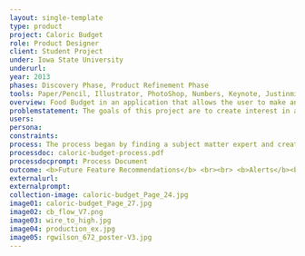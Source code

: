 ```yaml
---
layout: single-template
type: product
project: Caloric Budget
role: Product Designer
client: Student Project
under: Iowa State University
underurl:
year: 2013
phases: Discovery Phase, Product Refinement Phase
tools: Paper/Pencil, Illustrator, PhotoShop, Numbers, Keynote, Justinmind Prototyper, Axure
overview: Food Budget in an application that allows the user to make and/or track an eating plan for the week, month, etc. The underlying concept functions similarly to a financial budget, where, in place of monetary spending Food Budget allows you to budget for high-calorie food items like ice cream, buffalo wings or potato chips and still stay within your weekly food budget. There will be room for a gamification of healthy eating - users can be awarded ‘cal points’ to be spent on a fun snack - or - a ‘reward zone’ where the user can set up what their reward might be (candy bar, pizza, etc). <br><br>  Users of Food Budget are looking for a way to learn, assist or reinforce healthy eating habits. They are probably aware that they are either not healthy eaters, could eat healthier or want to make a lifestyle change, such as losing weight. Food Budget will need to educate its users on what constitutes healthy eating in the sense that it fits into the calorie counting format that Food Budget will provide. It is the intent of Food Budget to provide its users with an education about portioning and caloric budgeting (e.g. if you plan to have an unhealthy meal on the weekend, spend your week eating healthier options).
problemstatement: The goals of this project are to create interest in and awareness of healthier eating. Overeating and obesity are a problem, now not only in the United States, but globally. Nutrition awareness and promotion of healthy lifestyles are vague and compounded with good marketing for bad products. Many people are unaware of their poor eating habits and/or unaware of the unhealthy aspects of products labeled ‘natural’, ‘organic’ or otherwise appear to be healthy.
users:
persona:
constraints:
process: The process began by finding a subject matter expert and creating a survey to help to define the users. After review, the details of the survey lead to the creation of the personas (for detail please see Process Document).   <br><br>  Using our Word of Mouth script, recruited volunteers that represented my persona base. The users that I chose to test were determined by availability during the periods that I was able to test. I tested five individuals in the afternoon of Wednesday, October 30th and the afternoon of Friday, November 1st.   <br><br>  Each of the user tests were recorded, capturing user’s hands interacting with the application and audio of them responding to the task list and talking through the system. Due to the restrictions of the IRB, the videos will not be made available in this report  <br><br>  Users were read the Introduction Script, asked to sign the Informed Consent Document, filled out the Pre-Survey (shown on next page). The recording was started, then the users were asked to perform the tasks laid out in the Task List (shown on next page) while speaking aloud their thoughts while proceeding through the tasks.   <br><br>  Upon completion of the task list, the recording was stopped and users with asked to fill out the Post-Survey and then asked a series of open-ended Interview Questions. After all the questions were answered, the user test was concluded.
processdoc: caloric-budget-process.pdf
processdocprompt: Process Document
outcome: <b>Future Feature Recommendations</b> <br><br> <b>Alerts</b><br>Future versions of Caloric Budget would need to include a notification system to send alerts to the user when the application is not in use. These alerts should be optional and tailored to the users need, such as offering text, email and device-based notifications. These alerts would be to remind users to input food at certain points in the day (e.g. breakfast, lunch, coffee break, snack, dinner, etc.) to drive the use and functionality of the application. Users could select to add, modify or remove these alerts. Additional alerts would be goal-based notifications, such as daily caloric updates, proximity to weekly goal/intake, last week intake review with overview of problem day/times to enable recognition of potential over-intake in the future, ‘cheat’ overview, etc.  <br><br>  <b>Functionality/Features</b> <br> One feature that Caloric Budget should include in the future is the ability to share results with others. At this point I am not sure, or interested in creating a pseudo-social network for Caloric Budget, however, being able to connect current social networks like Facebook, Twitter or G+ and present information from the application, or the ability to email caloric details to contacts. This would be more important for the user who needs outward input/motivation, but is also a good way to develop interest in the application and discover new users.  <br><br>  Another feature that would be interesting to include in future versions of Caloric Budget would be to connect the application to a web-based charting feature. Users can log in using their Caloric Budget username and password and view their intake from when they began using the application. With the data stored on a server, all sorts of charts and data can be delivered to the user. This data could be used to help to make visible patterns in the users caloric intake and help to predict ways that users can improve their caloric intake habits.  <br><br>  Lastly, in the newest revision, users will be able to click the days in the Week Overview area to view that cooresponding Daily Overview.
externalurl:
externalprompt:
collection-image: caloric-budget_Page_24.jpg
image01: caloric-budget_Page_27.jpg
image02: cb_flow_V7.png
image03: wire_to_high.jpg
image04: production_ex.jpg
image05: rgwilson_672_poster-V3.jpg
---
```

